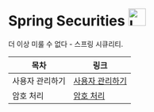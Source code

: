 # Spring Securities <img src="https://raw.githubusercontent.com/Tarikul-Islam-Anik/Animated-Fluent-Emojis/master/Emojis/Objects/Locked.png" alt="Locked" width="35" height="35" />

더 이상 미룰 수 없다 - 스프링 시큐리티.

|목차|링크|
|----|---|
|사용자 관리하기|[사용자 관리하기](https://github.com/ddoddii/Spring-Securities/blob/main/1.%EC%82%AC%EC%9A%A9%EC%9E%90%EA%B4%80%EB%A6%AC.md)|
|암호 처리|[암호 처리](https://github.com/ddoddii/Spring-Securities/blob/main/2.%EC%95%94%ED%98%B8%EC%B2%98%EB%A6%AC.md#reference)|